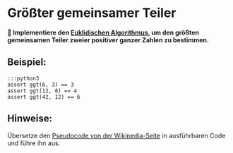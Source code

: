 
# Größter gemeinsamer Teiler

**🎯 Implementiere den [Euklidischen Algorithmus](https://de.wikipedia.org/wiki/Euklidischer_Algorithmus), um den größten gemeinsamen Teiler zweier positiver ganzer Zahlen zu bestimmen.**

## Beispiel:

    :::python3
    assert ggt(6, 3) == 3
    assert ggt(12, 8) == 4
    assert ggt(42, 12) == 6

## Hinweise:

Übersetze den [Pseudocode von der Wikipedia-Seite](https://de.wikipedia.org/wiki/Euklidischer_Algorithmus#Beschreibung_durch_Pseudocode_2) in ausführbaren Code und führe ihn aus.
